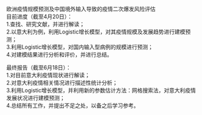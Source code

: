 欧洲疫情规模预测及中国境外输入导致的疫情二次爆发风险评估<br />
目前进度（截至4月20日）：<br />
1.查找、研究文献，并进行解读；<br />
2.以意大利为例，利用Logistic增长模型，对其疫情规模及发展趋势进行建模预测；<br />
3.利用Logistic增长模型，对国内输入型病例的规模进行预测；<br />
4.对建模结果进行分析和评价，并进行总结。<br />

最终报告（截至6月18日）：<br />
1.对目前意大利疫情现状进行解读；<br />
2.对意大利疫情相关情况进行描述性统计分析；<br />
3.利用Logistic增长模型，并利用新的参数估计方法：网格搜索法，对意大利疫情发展状况进行建模预测；<br />
4.总结所有工作，并提出不足之处，以备之后学习参考。<br />
